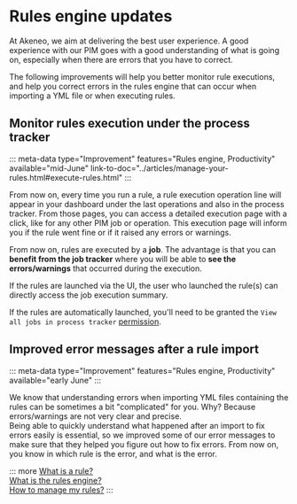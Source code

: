 # Rules engine updates

At Akeneo, we aim at delivering the best user experience. A good experience with our PIM goes with a good understanding of what is going on, especially when there are errors that you have to correct.

The following improvements will help you better monitor rule executions, and help you correct errors in the rules engine that can occur when importing a YML file or when executing rules.

## Monitor rules execution under the process tracker

::: meta-data type="Improvement" features="Rules engine, Productivity" available="mid-June" link-to-doc="../articles/manage-your-rules.html#execute-rules.html"
:::

From now on, every time you run a rule, a rule execution operation line will appear in your dashboard under the last operations and also in the process tracker. 
From those pages, you can access a detailed execution page with a click, like for any other PIM job or operation. This execution page will inform you if the rule went fine or if it raised any errors or warnings.

From now on, rules are executed by a **job**. The advantage is that you can **benefit from the job tracker** where you will be able to **see the errors/warnings** that occurred during the execution.

If the rules are launched via the UI, the user who launched the rule(s) can directly access the job execution summary.

If the rules are automatically launched, you'll need to be granted the `View all jobs in process tracker` [permission](../articles/manage-the-interface-and-actions-accesses.html).

## Improved error messages after a rule import

::: meta-data type="Improvement" features="Rules engine, Productivity" available="early June"
:::

We know that understanding errors when importing YML files containing the rules can be sometimes a bit "complicated" for you. Why? Because errors/warnings are not very clear and precise.  
Being able to quickly understand what happened after an import to fix errors easily is essential, so we improved some of our error messages to make sure that they helped you figure out how to fix errors.
From now on, you know in which rule is the error, and what is the error.

::: more
[What is a rule?](../articles/what-is-a-rule.html)  
[What is the rules engine?](../articles/get-started-with-the-rules-engine.html)   
[How to manage my rules?](../articles/manage-your-rules.html)
:::
